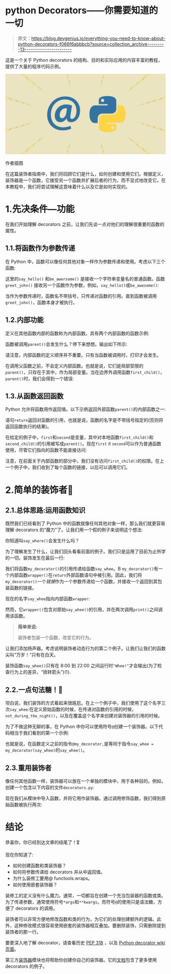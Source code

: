 # python Decorators——你需要知道的一切

> 原文：<https://blog.devgenius.io/everything-you-need-to-know-about-python-decorators-f066f6abbbcb?source=collection_archive---------13----------------------->

这是一个关于 Python decorators 的结构、目的和实际应用的内容丰富的教程，提供了大量的程序代码示例。

![](img/a13db5fb9349857cc129146e095412bb.png)

作者插图

在这篇装饰者指南中，我们将回顾它们是什么，如何创建和使用它们。根据定义，装饰器是一个函数，它接受另一个函数并扩展后者的行为，而不显式地改变它。在本教程中，我们将尝试理解这意味着什么以及它是如何实现的。

# 1.先决条件—功能

在我们开始理解 decorators 之前，让我们先谈一点对他们的理解很重要的函数的属性。

## 1.1.将函数作为参数传递

在 Python 中，函数可以像任何其他对象一样作为参数传递和使用。考虑以下三个函数:

这里的`say_hello()` 和`be_awersome()` 是接收一个字符串变量名的普通函数。函数`greet_john()` 接收另一个函数作为参数，例如，`say_hello()`或`be_awesome()`:

当作为参数传递时，函数名不带括号，只传递对函数的引用。直到函数被调用`greet_john()`，函数本身才被执行。

## 1.2.内部功能

定义在其他函数内部的函数称为内部函数。具有两个内部函数的函数示例:

函数被调用`parent()`会发生什么？停下来想想。输出如下所示:

请注意，内部函数的定义顺序并不重要。只有当函数被调用时，打印才会发生。

在调用父函数之前，不会定义内部函数。也就是说，它们是局部受限的`parent()`，只存在于其中，作为局部变量。当在边界外调用函数`first_child()`，`parent()`时，我们会得到一个错误:

## 1.3.从函数返回函数

Python 允许将函数用作返回值。以下示例返回外部函数`parent()`的内部函数之一:

语句`return`返回对函数的引用，也就是说，函数的名字是不带括号指定的(否则将返回函数执行的结果)。

在给定的例子中，`first`和`second`是变量，其中对本地函数`first_child()`和`second_child()`的引用被写成`parent()`。现在`first` it `second`可以作为普通函数使用，尽管它们指向的函数不能直接访问:

注意，在前面关于内部函数的部分中，我们没有访问`first_child()`的权限。在上一个例子中，我们收到了每个函数的链接，以后可以调用它们。

# 2.简单的装饰者💅

## 2.1.总体思路:运用函数知识

既然我们已经看到了 Python 中的函数就像任何其他对象一样，那么我们就更容易理解 decorators 的“魔力”了。让我们用一个假的例子来说明这个想法:

你知道叫`say_where()`会发生什么吗？

为了理解发生了什么，让我们回头看看前面的例子。我们只是运用了目前为止所学的一切。装饰发生在最后一行:

我们将函数`my_decorator()`的引用传递给函数`say_whee`。B `my_decorator()`有一个内部函数`wrapper()`在`return`外部函数语句中被引用。因此，我们将`my_decorator()`一个*链接*作为一个参数传递给一个函数，并接收一个返回到其包装函数的链接。

现在的名字`say_whee`指向内部函数`wrapper`:

然而，它`wrapper()`包含对原始`say_whee()`的引用，并在两次调用`print()`之间调用该函数。

> **简单来说:**
> 
> 装饰者包装一个函数，改变它的行为。

让我们添加扬声器。考虑说明装饰者动态行为的第二个例子。让我们让我们的函数尖叫“万岁！”只有在白天。

装饰函数`say_whee()`只有在 8:00 到 22:00 之间运行时`"Whee!"`才会输出(为了检查行为上的差异，“扭转箭头”)⏰).

## 2.2.一点句法糖！🍭

坦白说，我们装饰的方式看起来很尴尬。在上一个例子中，我们使用了这个名字三次`say_whee`:在定义原始函数的时候，在传递对函数的引用的时候，`not_during_the_night()`，以及在覆盖这个名字来创建对装饰器的引用的时候。

为了不做这种无聊的事，在 Python 中你可以使用符号`@`创建一个装饰器。以下代码相当于我们看到的第一个示例:

也就是说，在函数定义之前的指令`@my_decorator,`是等同于指令`say_whee = my_decorator(say_whee)`的`say_whee()`。

## 2.3.重用装饰者

像任何其他函数一样，装饰器可以放在一个单独的模块中，用于各种目的。例如，创建一个包含以下内容的文件`decorators.py`:

现在我们从模块中导入函数，并将它用作装饰器。通过调用修饰函数，我们得到原始函数被执行两次:

# 结论

恭喜你，你已经到达文章的结尾了！🎖️

现在你知道了:

*   如何创建函数和类装饰器？
*   如何将参数传递给 decorators 并从中返回值。
*   为什么装修工要用@ functools.wraps。
*   如何使用嵌套装饰器？

装修工的定义没有什么魔力。通常，一切都旨在创建一个充当包装器的函数或类。为了传递参数，通常使用符号`*args`和`**kwargs`。而符号`@`的使用只是语法糖，方便了 decorators 的调用。

装饰者可以非常方便地修改函数和类的行为，为它们的处理创建额外的逻辑。此外，这种修改模式很容易使用嵌套的装饰器相互叠加。要删除装饰，只需删除提到装饰者的那一行。

要更深入地了解 decorator，请查看历史 [PEP 318](https://www.python.org/dev/peps/pep-0318/) ，以及 [Python decorator wiki 页面](https://wiki.python.org/moin/PythonDecorators)。

第三方[装饰器](https://realpython.com/primer-on-python-decorators/)模块也将帮助你创建你自己的装饰器。它的[文档](https://github.com/micheles/decorator/blob/master/docs/documentation.md)包含了更多使用 decorators 的例子。